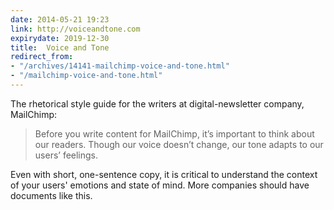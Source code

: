 ```yaml
---
date: 2014-05-21 19:23
link: http://voiceandtone.com
expirydate: 2019-12-30
title:  Voice and Tone
redirect_from:
- "/archives/14141-mailchimp-voice-and-tone.html"
- "/mailchimp-voice-and-tone.html"
---
```



The rhetorical style guide for the writers at digital-newsletter company, MailChimp: 

> Before you write content for MailChimp, it’s important to think about our readers. Though our voice doesn’t change, our tone adapts to our users’ feelings.

Even with short, one-sentence copy, it is critical to understand the context of your users' emotions and state of mind. More companies should have documents like this. 
